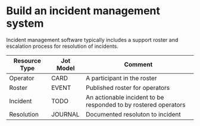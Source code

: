 # Build an incident management system

Incident management software typically includes a support roster
and escalation process for resolution of incidents.

| Resource Type | Jot Model | Comment                                                         |
|---------------|-----------|-----------------------------------------------------------------|
| Operator      | CARD      | A participant in the roster                                     |
| Roster        | EVENT     | Published roster for operators                                  |
| Incident      | TODO      | An actionable incident to be responded to by rostered operators |
| Resolution    | JOURNAL   | Documented resoluton to incident                                |
